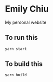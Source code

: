 # Emily Chiu

My personal website

## To run this
```bash
yarn start
```

## To build this
```bash
yarn build
```